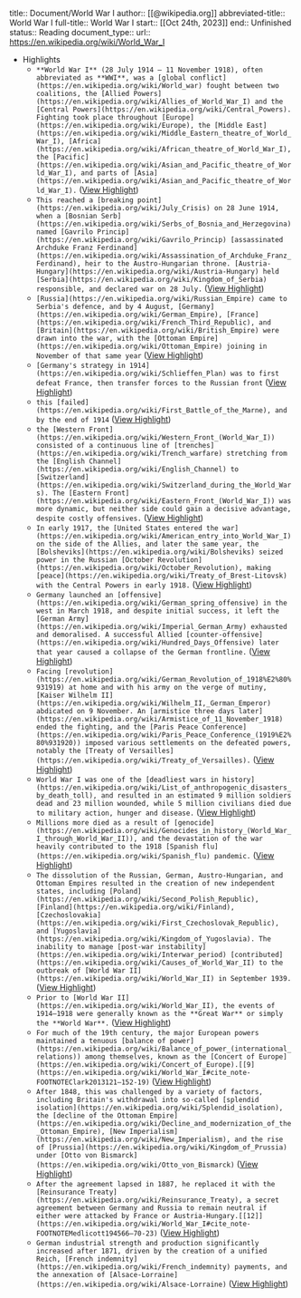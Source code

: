 title:: Document/World War I
author:: [[@wikipedia.org]]
abbreviated-title:: World War I 
full-title:: World War I
start:: [[Oct 24th, 2023]]
end:: Unfinished
status:: Reading
document_type:: 
url:: https://en.wikipedia.org/wiki/World_War_I
- Highlights
	- ```**World War I** (28 July 1914 – 11 November 1918), often abbreviated as **WWI**, was a [global conflict](https://en.wikipedia.org/wiki/World_war) fought between two coalitions, the [Allied Powers](https://en.wikipedia.org/wiki/Allies_of_World_War_I) and the [Central Powers](https://en.wikipedia.org/wiki/Central_Powers). Fighting took place throughout [Europe](https://en.wikipedia.org/wiki/Europe), the [Middle East](https://en.wikipedia.org/wiki/Middle_Eastern_theatre_of_World_War_I), [Africa](https://en.wikipedia.org/wiki/African_theatre_of_World_War_I), the [Pacific](https://en.wikipedia.org/wiki/Asian_and_Pacific_theatre_of_World_War_I), and parts of [Asia](https://en.wikipedia.org/wiki/Asian_and_Pacific_theatre_of_World_War_I).``` ([View Highlight](https://read.readwise.io/read/01hdfr1rc6pk0394ayg8wnzxpw))
	- ```This reached a [breaking point](https://en.wikipedia.org/wiki/July_Crisis) on 28 June 1914, when a [Bosnian Serb](https://en.wikipedia.org/wiki/Serbs_of_Bosnia_and_Herzegovina) named [Gavrilo Princip](https://en.wikipedia.org/wiki/Gavrilo_Princip) [assassinated Archduke Franz Ferdinand](https://en.wikipedia.org/wiki/Assassination_of_Archduke_Franz_Ferdinand), heir to the Austro-Hungarian throne. [Austria-Hungary](https://en.wikipedia.org/wiki/Austria-Hungary) held [Serbia](https://en.wikipedia.org/wiki/Kingdom_of_Serbia) responsible, and declared war on 28 July.``` ([View Highlight](https://read.readwise.io/read/01hdfr2k6px92gmctmtfmdp1jq))
	- ```[Russia](https://en.wikipedia.org/wiki/Russian_Empire) came to Serbia's defence, and by 4 August, [Germany](https://en.wikipedia.org/wiki/German_Empire), [France](https://en.wikipedia.org/wiki/French_Third_Republic), and [Britain](https://en.wikipedia.org/wiki/British_Empire) were drawn into the war, with the [Ottoman Empire](https://en.wikipedia.org/wiki/Ottoman_Empire) joining in November of that same year``` ([View Highlight](https://read.readwise.io/read/01hdfs1tw4pzyh6bse0se47s0c))
	- ```[Germany's strategy in 1914](https://en.wikipedia.org/wiki/Schlieffen_Plan) was to first defeat France, then transfer forces to the Russian front``` ([View Highlight](https://read.readwise.io/read/01hdfs8033t7w0drm99jt0w8rc))
	- ```this [failed](https://en.wikipedia.org/wiki/First_Battle_of_the_Marne), and by the end of 1914``` ([View Highlight](https://read.readwise.io/read/01hdfs9pzrwpkphmqa5a2rxaex))
	- ```the [Western Front](https://en.wikipedia.org/wiki/Western_Front_(World_War_I)) consisted of a continuous line of [trenches](https://en.wikipedia.org/wiki/Trench_warfare) stretching from the [English Channel](https://en.wikipedia.org/wiki/English_Channel) to [Switzerland](https://en.wikipedia.org/wiki/Switzerland_during_the_World_Wars). The [Eastern Front](https://en.wikipedia.org/wiki/Eastern_Front_(World_War_I)) was more dynamic, but neither side could gain a decisive advantage, despite costly offensives.``` ([View Highlight](https://read.readwise.io/read/01hdfv8w4s4gkhcb7hj5ygagnz))
	- ```In early 1917, the [United States entered the war](https://en.wikipedia.org/wiki/American_entry_into_World_War_I) on the side of the Allies, and later the same year, the [Bolsheviks](https://en.wikipedia.org/wiki/Bolsheviks) seized power in the Russian [October Revolution](https://en.wikipedia.org/wiki/October_Revolution), making [peace](https://en.wikipedia.org/wiki/Treaty_of_Brest-Litovsk) with the Central Powers in early 1918.``` ([View Highlight](https://read.readwise.io/read/01hdfv9pcsck8q13gf29x66mbs))
	- ```Germany launched an [offensive](https://en.wikipedia.org/wiki/German_spring_offensive) in the west in March 1918, and despite initial success, it left the [German Army](https://en.wikipedia.org/wiki/Imperial_German_Army) exhausted and demoralised. A successful Allied [counter-offensive](https://en.wikipedia.org/wiki/Hundred_Days_Offensive) later that year caused a collapse of the German frontline.``` ([View Highlight](https://read.readwise.io/read/01hdfvb8kx5dj9144p19d1xmrd))
	- ```Facing [revolution](https://en.wikipedia.org/wiki/German_Revolution_of_1918%E2%80%931919) at home and with his army on the verge of mutiny, [Kaiser Wilhelm II](https://en.wikipedia.org/wiki/Wilhelm_II,_German_Emperor) abdicated on 9 November. An [armistice three days later](https://en.wikipedia.org/wiki/Armistice_of_11_November_1918) ended the fighting, and the [Paris Peace Conference](https://en.wikipedia.org/wiki/Paris_Peace_Conference_(1919%E2%80%931920)) imposed various settlements on the defeated powers, notably the [Treaty of Versailles](https://en.wikipedia.org/wiki/Treaty_of_Versailles).``` ([View Highlight](https://read.readwise.io/read/01hdfvcjb4bxn84phyd894kfm9))
	- ```World War I was one of the [deadliest wars in history](https://en.wikipedia.org/wiki/List_of_anthropogenic_disasters_by_death_toll), and resulted in an estimated 9 million soldiers dead and 23 million wounded, while 5 million civilians died due to military action, hunger and disease.``` ([View Highlight](https://read.readwise.io/read/01hdfvd07xftg0t5wsj2s88kff))
	- ```Millions more died as a result of [genocide](https://en.wikipedia.org/wiki/Genocides_in_history_(World_War_I_through_World_War_II)), and the devastation of the war heavily contributed to the 1918 [Spanish flu](https://en.wikipedia.org/wiki/Spanish_flu) pandemic.``` ([View Highlight](https://read.readwise.io/read/01hdfvda58yhxbpf3jwm4z569k))
	- ```The dissolution of the Russian, German, Austro-Hungarian, and Ottoman Empires resulted in the creation of new independent states, including [Poland](https://en.wikipedia.org/wiki/Second_Polish_Republic), [Finland](https://en.wikipedia.org/wiki/Finland), [Czechoslovakia](https://en.wikipedia.org/wiki/First_Czechoslovak_Republic), and [Yugoslavia](https://en.wikipedia.org/wiki/Kingdom_of_Yugoslavia). The inability to manage [post-war instability](https://en.wikipedia.org/wiki/Interwar_period) [contributed](https://en.wikipedia.org/wiki/Causes_of_World_War_II) to the outbreak of [World War II](https://en.wikipedia.org/wiki/World_War_II) in September 1939.``` ([View Highlight](https://read.readwise.io/read/01hdfvhmj9xhkkmymz4nmne0e1))
	- ```Prior to [World War II](https://en.wikipedia.org/wiki/World_War_II), the events of 1914–1918 were generally known as the **Great War** or simply the **World War**.``` ([View Highlight](https://read.readwise.io/read/01hdfvjxsxzb0znx2mkxd84hq0))
	- ```For much of the 19th century, the major European powers maintained a tenuous [balance of power](https://en.wikipedia.org/wiki/Balance_of_power_(international_relations)) among themselves, known as the [Concert of Europe](https://en.wikipedia.org/wiki/Concert_of_Europe).[[9](https://en.wikipedia.org/wiki/World_War_I#cite_note-FOOTNOTEClark2013121–152-19)``` ([View Highlight](https://read.readwise.io/read/01hdfwg5jnbbpaes7nve6561rd))
	- ```After 1848, this was challenged by a variety of factors, including Britain's withdrawal into so-called [splendid isolation](https://en.wikipedia.org/wiki/Splendid_isolation), the [decline of the Ottoman Empire](https://en.wikipedia.org/wiki/Decline_and_modernization_of_the_Ottoman_Empire), [New Imperialism](https://en.wikipedia.org/wiki/New_Imperialism), and the rise of [Prussia](https://en.wikipedia.org/wiki/Kingdom_of_Prussia) under [Otto von Bismarck](https://en.wikipedia.org/wiki/Otto_von_Bismarck)``` ([View Highlight](https://read.readwise.io/read/01hdfwhb07v4d606zpqe337eg6))
	- ```After the agreement lapsed in 1887, he replaced it with the [Reinsurance Treaty](https://en.wikipedia.org/wiki/Reinsurance_Treaty), a secret agreement between Germany and Russia to remain neutral if either were attacked by France or Austria-Hungary.[[12]](https://en.wikipedia.org/wiki/World_War_I#cite_note-FOOTNOTEMedlicott194566–70-23)``` ([View Highlight](https://read.readwise.io/read/01hdg1rs2q82w9jq39tse208zq))
	- ```German industrial strength and production significantly increased after 1871, driven by the creation of a unified Reich, [French indemnity](https://en.wikipedia.org/wiki/French_indemnity) payments, and the annexation of [Alsace-Lorraine](https://en.wikipedia.org/wiki/Alsace-Lorraine)``` ([View Highlight](https://read.readwise.io/read/01hdg1wc4nkcz5b1bs4pw9mdtw))